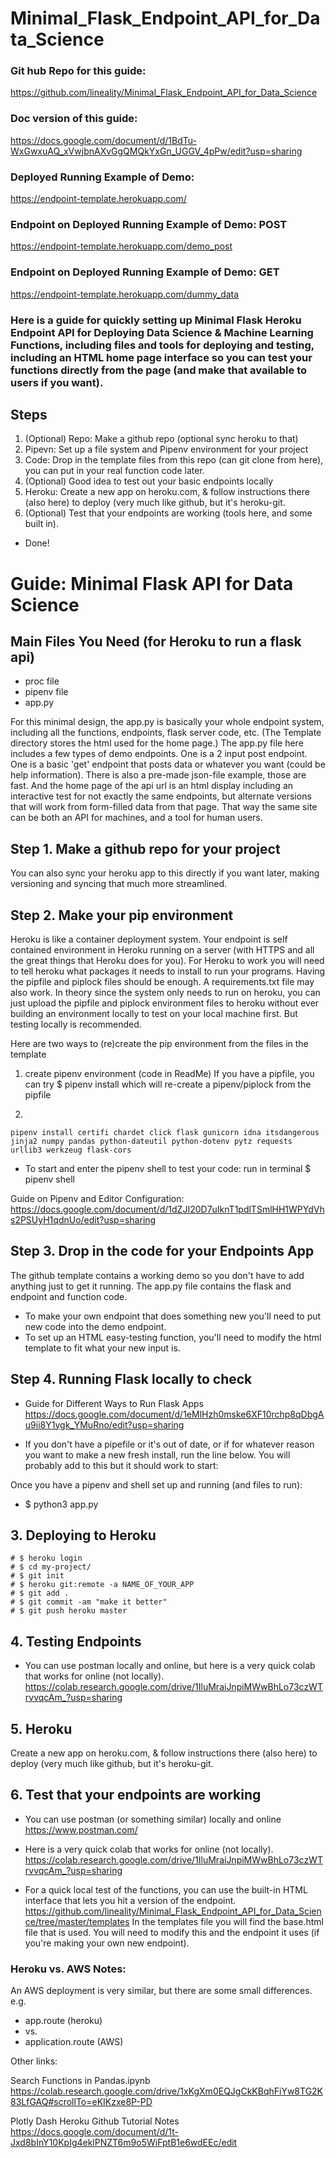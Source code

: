 # Minimal_Flask_Endpoint_API_for_Data_Science

### Git hub Repo for this guide:
https://github.com/lineality/Minimal_Flask_Endpoint_API_for_Data_Science
 
### Doc version of this guide:  
https://docs.google.com/document/d/1BdTu-WxGwxuAQ_xVwjbnAXvGgQMQkYxGn_UGGV_4pPw/edit?usp=sharing

### Deployed Running Example of Demo: 
https://endpoint-template.herokuapp.com/

### Endpoint on Deployed Running Example of Demo: POST
https://endpoint-template.herokuapp.com/demo_post

### Endpoint on Deployed Running Example of Demo: GET
https://endpoint-template.herokuapp.com/dummy_data

### Here is a guide for quickly setting up Minimal Flask Heroku Endpoint API for Deploying Data Science &amp; Machine Learning Functions, including files and tools for deploying and testing, including an HTML home page interface so you can test your functions directly from the page (and make that available to users if you want).

## Steps
1. (Optional) Repo: Make a github repo (optional sync heroku to that)
2. Pipevn: Set up a file system and Pipenv environment for your project
3. Code: Drop in the template files from this repo (can git clone from here), you can put in your real function code later. 
4. (Optional) Good idea to test out your basic endpoints locally
5. Heroku: Create a new app on heroku.com, & follow instructions there (also here) to deploy (very much like github, but it's heroku-git. 
6. (Optional) Test that your endpoints are working (tools here, and some built in). 
- Done!

# Guide:  Minimal Flask API for Data Science 


## Main Files You Need (for Heroku to run a flask api)
- proc file
- pipenv file
- app.py

For this minimal design, the app.py is basically your whole endpoint system, including all the functions, endpoints, flask server code, etc. (The Template directory stores the html used for the home page.)  The app.py file here includes a few types of demo endpoints. One is a 2 input post endpoint. One is a basic 'get' endpoint that posts data or whatever you want (could be help information). There is also a pre-made json-file example, those are fast. And the home page of the api url is an html display including an interactive test for not exactly the same endpoints, but alternate versions that will work from form-filled data from that page. That way the same site can be both an API for machines, and a tool for human users. 

## Step 1. Make a github repo for your project
You can also sync your heroku app to this directly if you want later, making versioning and syncing that much more streamlined.

## Step 2. Make your pip environment
Heroku is like a container deployment system. Your endpoint is self contained environment in Heroku running on a server (with HTTPS and all the great things that Heroku does for you). 
For Heroku to work you will need to tell heroku what packages it needs to install to run your programs. Having the pipfile and piplock files should be enough. A requirements.txt file may also work.
In theory since the system only needs to run on heroku, you can just upload the pipfile and piplock environment files to heroku without ever building an environment locally to test on your local machine first. But testing locally is recommended. 

Here are two ways to (re)create the pip environment from the files in the template
1. create pipenv environment (code in ReadMe)
If you have a pipfile, you can try $ pipenv install
which will re-create a pipenv/piplock from the pipfile

2. 
```pipenv install certifi chardet click flask gunicorn idna itsdangerous jinja2 numpy pandas python-dateutil python-dotenv pytz requests urllib3 werkzeug flask-cors```

- To start and enter the pipenv shell to test your code: run in terminal $ pipenv shell

Guide on Pipenv and Editor Configuration:
https://docs.google.com/document/d/1dZJI20D7uIknT1pdlTSmlHH1WPYdVhs2PSUyH1qdnUo/edit?usp=sharing


## Step 3. Drop in the code for your Endpoints App
The github template contains a working demo so you don't have to add anything just to get it running. The app.py file contains the flask and endpoint and function code. 
- To make your own endpoint that does something new you'll need to put new code into the demo endpoint. 
- To set up an HTML easy-testing function, you'll need to modify the html template to fit what your new input is.
 	
## Step 4. Running Flask locally to check
- Guide for Different Ways to Run Flask Apps https://docs.google.com/document/d/1eMlHzh0mske6XF10rchp8qDbgAu9ii8Y1ygk_YMuRno/edit?usp=sharing


- If you don't have a pipefile or it's out of date, or if for whatever reason you want to make a new fresh install, run the line below. You will probably add to this but it should work to start:



Once you have a pipenv and shell set up and running (and files to run):
- $ python3 app.py

## 3. Deploying to Heroku
```
# $ heroku login
# $ cd my-project/
# $ git init
# $ heroku git:remote -a NAME_OF_YOUR_APP
# $ git add .
# $ git commit -am "make it better"
# $ git push heroku master
```

## 4. Testing Endpoints
- You can use postman locally and online, but here is a very quick colab that works for online (not locally). https://colab.research.google.com/drive/1IluMraiJnpiMWwBhLo73czWTrvvqcAm_?usp=sharing

## 5. Heroku
Create a new app on heroku.com, & follow instructions there (also here) to deploy (very much like github, but it's heroku-git. 

## 6. Test that your endpoints are working 

- You can use postman (or something similar) locally and online 
https://www.postman.com/

- Here is a very quick colab that works for online (not locally). https://colab.research.google.com/drive/1IluMraiJnpiMWwBhLo73czWTrvvqcAm_?usp=sharing

- For a quick local test of the functions, you can use the built-in HTML interface that lets you hit a version of the endpoint. 
https://github.com/lineality/Minimal_Flask_Endpoint_API_for_Data_Science/tree/master/templates
In the templates file you will find the base.html file that is used. You will need to modify this and the endpoint it uses (if you're making your own new endpoint).


### Heroku vs. AWS Notes:
An AWS deployment is very similar, but there are some small differences. e.g.
- app.route (heroku)
- vs.
- application.route (AWS)


Other links:

Search Functions in Pandas.ipynb
https://colab.research.google.com/drive/1xKgXm0EQJgCkKBqhFiYw8TG2K83LfGAQ#scrollTo=eKIKzxe8P-PD

Plotly Dash Heroku Github Tutorial Notes
https://docs.google.com/document/d/1t-Jxd8bInY10KpIg4eklPNZT6m9o5WiFptB1e6wdEEc/edit


